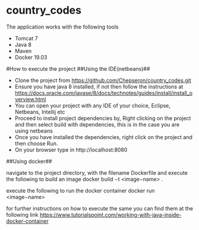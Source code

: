 # country_codes

The application works with the following tools 
* Tomcat 7
* Java 8
* Maven 
* Docker 19.03

#How to execute the project
##Using the IDE(netbeans)##

* Clone the project from https://github.com/Chepseron/country_codes.git
* Ensure you have java 8 installed, if not then follow the instructions at https://docs.oracle.com/javase/8/docs/technotes/guides/install/install_overview.html
* You can open your project with any IDE of your choice, Eclipse, Netbeans, Intellij etc
* Proceed to install project dependencies by, Right clicking on the project and then select build with dependencies, this is in the case you are using netbeans
* Once you have installed the dependencies, right click on the project and then choose Run.
* On your browser type in http://localhost:8080 

##Using docker##

navigate to the project directory, with the filename Dockerfile and execute the following to build an image 
docker build −t <image−name> .

execute the following to run the docker container 
docker run <image−name>

for further instructions on how to execute the same you can find them at the following link https://www.tutorialspoint.com/working-with-java-inside-docker-container





